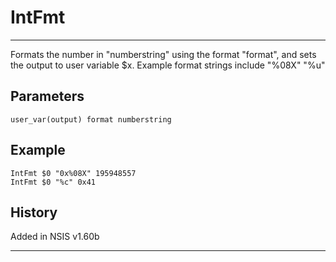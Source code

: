 # IntFmt

---

Formats the number in "numberstring" using the format "format", and sets the output to user variable $x. Example format strings include "%08X" "%u"

## Parameters

    user_var(output) format numberstring

## Example

	IntFmt $0 "0x%08X" 195948557
	IntFmt $0 "%c" 0x41

## History

Added in NSIS v1.60b

---
